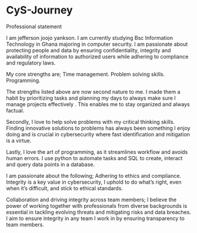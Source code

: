 # CyS-Journey
Professional statement

I am jefferson joojo yankson. I am currently studying Bsc Information Technology in Ghana majoring in computer security. I am passionate about protecting people and data by ensuring confidentiality, integrity and availability of information to authorized users while adhering to compliance and regulatory laws.

My core strengths are; Time management. Problem solving skills. Programming.

The strengths listed above are now second nature to me. I made them a habit by prioritizing tasks and planning my days to always make sure I manage projects effectively . This enables me to stay organized and always factual.

Secondly, I love to help solve problems with my critical thinking skills. Finding innovative solutions to problems has always been something I enjoy doing and is crucial in cybersecurity where fast identification and mitigation is a virtue.

Lastly, I love the art of programming, as it streamlines workflow and avoids human errors. I use python to automate tasks and SQL to create, interact and query data points in a database.

I am passionate about the following; Adhering to ethics and compliance. Integrity is a key value in cybersecurity, I uphold to do what’s right, even when it’s difficult, and stick to ethical standards.

Collaboration and driving integrity across team members; I believe the power of working together with professionals from diverse backgrounds is essential in tackling evolving threats and mitigating risks and data breaches. I aim to ensure integrity in any team I work in by ensuring transparency to team members.
